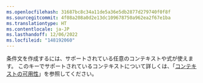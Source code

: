 ```yaml
---
ms.openlocfilehash: 31687bc8c34a11de5a36e5db2877d279740f0f8f
ms.sourcegitcommit: 4f08a208a0d2e13dc109678750a962ea2f67e1ba
ms.translationtype: HT
ms.contentlocale: ja-JP
ms.lasthandoff: 12/06/2022
ms.locfileid: "148192060"
---
```

条件文を作成するには、サポートされている任意のコンテキストや式が使えます。 このキーでサポートされているコンテキストについて詳しくは、「[コンテキストの可用性](/actions/learn-github-actions/contexts#context-availability)」を参照してください。